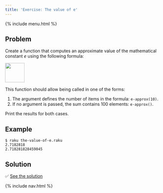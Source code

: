 ```yaml
---
title: 'Exercise: The value of e'
---
```


{% include menu.html %}

## Problem

Create a function that computes an approximate value of the mathematical constant _e_ using the following formula:

<img src="e-formula.png" style="height: 4.5em; width: auto">

This function should allow being called in one of the forms:

1. The argument defines the number of items in the formula: `e-approx(10)`.
2. If no argument is passed, the sum contains 100 elements: `e-approx()`.

Print the results for both cases.

## Example

```console
$ raku the-value-of-e.raku
2.7182818
2.718281828459045
```

## Solution

✅ [See the solution](solution)

{% include nav.html %}